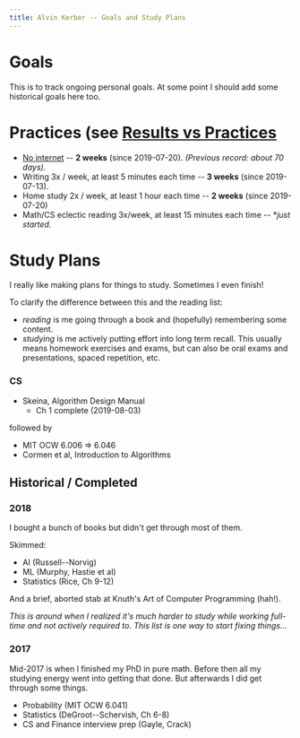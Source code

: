```yaml
---
title: Alvin Kerber -- Goals and Study Plans
---
```


# Goals

This is to track ongoing personal goals. At some point I should add some
historical goals here too.

# Practices (see [Results vs Practices](2019/08/03/results-vs-practices.html)

- [No internet](2019/07/22/no-internet.html) -- **2 weeks** (since 2019-07-20).
  *(Previous record: about 70 days).*
- Writing 3x / week, at least 5 minutes each time -- **3 weeks** (since
  2019-07-13).
- Home study 2x / week, at least 1 hour each time -- **2 weeks** (since
  2019-07-20)
- Math/CS eclectic reading 3x/week, at least 15 minutes each time -- **just
  started.*

# Study Plans

I really like making plans for things to study. Sometimes I even finish!

To clarify the difference between this and the reading list:
- *reading* is me going through a book and (hopefully) remembering some
  content.
- *studying* is me actively putting effort into long term recall. This usually
  means homework exercises and exams, but can also be oral exams and presentations, spaced repetition, etc.

### CS
- Skeina, Algorithm Design Manual
  - Ch 1 complete (2019-08-03)

followed by

- MIT OCW 6.006 => 6.046
- Cormen et al, Introduction to Algorithms

## Historical / Completed

### 2018

I bought a bunch of books but didn't get through most of them.

Skimmed:
- AI (Russell--Norvig)
- ML (Murphy, Hastie et al)
- Statistics (Rice, Ch 9-12)

And a brief, aborted stab at Knuth's Art of Computer Programming (hah!).

*This is around when I realized it's much harder to study while
working full-time and not actively required to. This list is one way to
start fixing things...*

### 2017

Mid-2017 is when I finished my PhD in pure math. Before then all my studying
energy went into getting that done. But afterwards I did get through some things.

- Probability (MIT OCW 6.041)
- Statistics (DeGroot--Schervish, Ch 6-8)
- CS and Finance interview prep (Gayle, Crack)

